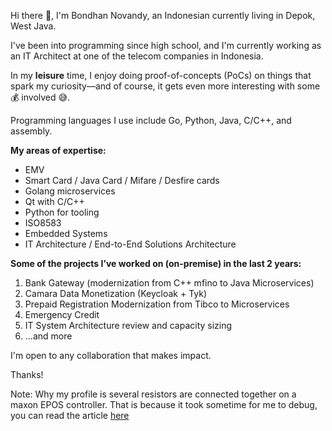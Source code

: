 Hi there 👋, I'm Bondhan Novandy, an Indonesian currently living in Depok, West Java.

I've been into programming since high school, and I'm currently working as an IT Architect at one of the telecom companies in Indonesia.  

In my **leisure** time, I enjoy doing proof-of-concepts (PoCs) on things that spark my curiosity—and of course, it gets even more interesting with some 💰 involved 😅.

Programming languages I use include Go, Python, Java, C/C++, and assembly.

**My areas of expertise:**
- EMV
- Smart Card / Java Card / Mifare / Desfire cards
- Golang microservices
- Qt with C/C++
- Python for tooling
- ISO8583
- Embedded Systems
- IT Architecture / End-to-End Solutions Architecture

**Some of the projects I’ve worked on (on-premise) in the last 2 years:**
1. Bank Gateway (modernization from C++ mfino to Java Microservices)  
2. Camara Data Monetization (Keycloak + Tyk)
3. Prepaid Registration Modernization from Tibco to Microservices  
4. Emergency Credit
5. IT System Architecture review and capacity sizing
6. ...and more

I'm open to any collaboration that makes impact.

Thanks!

Note: Why my profile is several resistors are connected together on a maxon EPOS controller. That is because it took sometime for me to debug, you can read the article [here](https://bono02.wordpress.com/2008/02/03/maxon-epos-with-canopen/)
